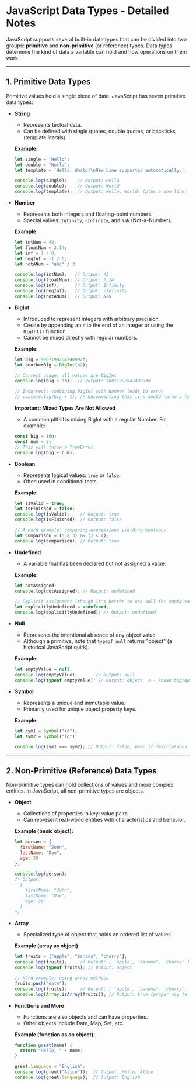 # JavaScript Data Types - Detailed Notes

JavaScript supports several built-in data types that can be divided into two groups: **primitive** and **non-primitive** (or reference) types. Data types determine the kind of data a variable can hold and how operations on them work.

---

## 1. Primitive Data Types

Primitive values hold a single piece of data. JavaScript has seven primitive data types:

- **String**  
  - Represents textual data.
  - Can be defined with single quotes, double quotes, or backticks (template literals).
  
  **Example:**  
  ```js
  let single = 'Hello';
  let double = "World";
  let template = `Hello, World!\nNew Line supported automatically.`;

  console.log(single);    // Output: Hello
  console.log(double);    // Output: World
  console.log(template);  // Output: Hello, World! (plus a new line)
  ```

- **Number**  
  - Represents both integers and floating-point numbers.
  - Special values: `Infinity`, `-Infinity`, and `NaN` (Not-a-Number).
  
  **Example:**  
  ```js
  let intNum = 42;
  let floatNum = 3.14;
  let inf = 1 / 0;
  let negInf = -1 / 0;
  let notANum = "abc" / 3;

  console.log(intNum);   // Output: 42
  console.log(floatNum); // Output: 3.14
  console.log(inf);      // Output: Infinity
  console.log(negInf);   // Output: -Infinity
  console.log(notANum);  // Output: NaN
  ```

- **BigInt**  
  - Introduced to represent integers with arbitrary precision.
  - Create by appending an `n` to the end of an integer or using the `BigInt()` function.
  - Cannot be mixed directly with regular numbers.
  
  **Example:**  
  ```js
  let big = 9007199254740992n;
  let anotherBig = BigInt(42);

  // Correct usage: all values are BigInt
  console.log(big + 1n);  // Output: 9007199254740993n

  // Incorrect: combining BigInt with Number leads to error
  // console.log(big + 1); // Uncommenting this line would throw a TypeError
  ```
  **Important: Mixed Types Are Not Allowed**
    - A common pitfall is mixing BigInt with a regular Number. For example:
    ```js
    const big = 10n;
    const num = 5;
    // This will throw a TypeError:
    console.log(big + num);
    ```

- **Boolean**  
  - Represents logical values: `true` or `false`.
  - Often used in conditional tests.
  
  **Example:**  
  ```js
  let isValid = true;
  let isFinished = false;
  console.log(isValid);    // Output: true
  console.log(isFinished); // Output: false

  // A hard example: comparing expressions yielding booleans
  let comparison = (5 > 3) && (2 < 4); 
  console.log(comparison); // Output: true
  ```

- **Undefined**  
  - A variable that has been declared but not assigned a value.
  
  **Example:**  
  ```js
  let notAssigned;
  console.log(notAssigned); // Output: undefined

  // Explicit assignment (though it's better to use null for empty values)
  let explicitlyUndefined = undefined;
  console.log(explicitlyUndefined); // Output: undefined
  ```

- **Null**  
  - Represents the intentional absence of any object value.
  - Although a primitive, note that `typeof null` returns "object" (a historical JavaScript quirk).
  
  **Example:**  
  ```js
  let emptyValue = null;
  console.log(emptyValue);       // Output: null
  console.log(typeof emptyValue); // Output: object  <-- known bug/quirk
  ```

- **Symbol**  
  - Represents a unique and immutable value.
  - Primarily used for unique object property keys.
  
  **Example:**  
  ```js
  let sym1 = Symbol("id");
  let sym2 = Symbol("id");

  console.log(sym1 === sym2); // Output: false, even if descriptions are the same
  ```

---

## 2. Non-Primitive (Reference) Data Types

Non-primitive types can hold collections of values and more complex entities. In JavaScript, all non-primitive types are objects.

- **Object**  
  - Collections of properties in key: value pairs.
  - Can represent real-world entities with characteristics and behavior.
  
  **Example (basic object):**  
  ```js
  let person = {
    firstName: "John",
    lastName: "Doe",
    age: 30
  };

  console.log(person); 
  /* Output: 
    {
      firstName: "John",
      lastName: "Doe",
      age: 30
    }
  */
  ```

- **Array**  
  - Specialized type of object that holds an ordered list of values.
  
  **Example (array as object):**  
  ```js
  let fruits = ["apple", "banana", "cherry"];
  console.log(fruits);     // Output: [ 'apple', 'banana', 'cherry' ]
  console.log(typeof fruits); // Output: object

  // Hard example: using array methods
  fruits.push("date");
  console.log(fruits);     // Output: [ 'apple', 'banana', 'cherry', 'date' ]
  console.log(Array.isArray(fruits)); // Output: true (proper way to check arrays)
  ```

- **Functions and More**  
  - Functions are also objects and can have properties.
  - Other objects include Date, Map, Set, etc.
  
  **Example (function as an object):**  
  ```js
  function greet(name) {
    return "Hello, " + name;
  }

  greet.language = "English";
  console.log(greet("Alice"));  // Output: Hello, Alice
  console.log(greet.language);  // Output: English
